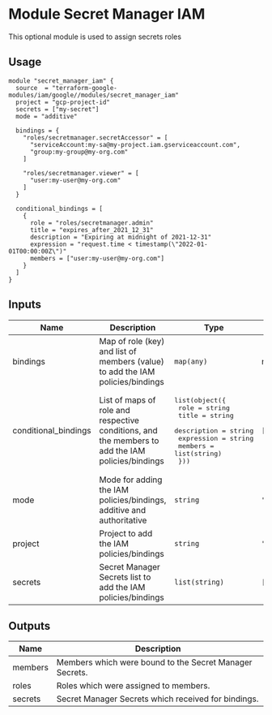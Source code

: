 # Module Secret Manager IAM

This optional module is used to assign secrets roles

## Usage

```hcl
module "secret_manager_iam" {
  source  = "terraform-google-modules/iam/google//modules/secret_manager_iam"
  project = "gcp-project-id"
  secrets = ["my-secret"]
  mode = "additive"

  bindings = {
    "roles/secretmanager.secretAccessor" = [
      "serviceAccount:my-sa@my-project.iam.gserviceaccount.com",
      "group:my-group@my-org.com"
    ]

    "roles/secretmanager.viewer" = [
      "user:my-user@my-org.com"
    ]
  }

  conditional_bindings = [
    {
      role = "roles/secretmanager.admin"
      title = "expires_after_2021_12_31"
      description = "Expiring at midnight of 2021-12-31"
      expression = "request.time < timestamp(\"2022-01-01T00:00:00Z\")"
      members = ["user:my-user@my-org.com"]
    }
  ]
}
```

<!-- BEGINNING OF PRE-COMMIT-TERRAFORM DOCS HOOK -->
## Inputs

| Name | Description | Type | Default | Required |
|------|-------------|------|---------|:--------:|
| bindings | Map of role (key) and list of members (value) to add the IAM policies/bindings | `map(any)` | n/a | yes |
| conditional\_bindings | List of maps of role and respective conditions, and the members to add the IAM policies/bindings | <pre>list(object({<br>    role        = string<br>    title       = string<br>    description = string<br>    expression  = string<br>    members     = list(string)<br>  }))</pre> | `[]` | no |
| mode | Mode for adding the IAM policies/bindings, additive and authoritative | `string` | `"additive"` | no |
| project | Project to add the IAM policies/bindings | `string` | `""` | no |
| secrets | Secret Manager Secrets list to add the IAM policies/bindings | `list(string)` | `[]` | no |

## Outputs

| Name | Description |
|------|-------------|
| members | Members which were bound to the Secret Manager Secrets. |
| roles | Roles which were assigned to members. |
| secrets | Secret Manager Secrets which received for bindings. |

<!-- END OF PRE-COMMIT-TERRAFORM DOCS HOOK -->
